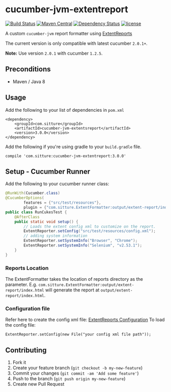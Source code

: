 # cucumber-jvm-extentreport
[![Build Status](https://img.shields.io/travis/sitture/cucumber-jvm-extentreport/master.svg?style=flat-square)](https://travis-ci.org/sitture/cucumber-jvm-extentreport) [![Maven Central](https://maven-badges.herokuapp.com/maven-central/com.sitture/cucumber-jvm-extentreport/badge.svg?style=flat-square)](https://maven-badges.herokuapp.com/maven-central/com.sitture/cucumber-jvm-extentreport) [![Dependency Status](https://www.versioneye.com/user/projects/57dadac9bf3e4c004340d4be/badge.svg?style=flat-square)](https://www.versioneye.com/user/projects/57dadac9bf3e4c004340d4be) [![license](https://img.shields.io/github/license/mashape/apistatus.svg?maxAge=2592000&style=flat-square)](https://raw.githubusercontent.com/sitture/cucumber-jvm-extentreport/master/LICENSE)

A custom `cucumber-jvm` report formatter using [ExtentReports](http://extentreports.relevantcodes.com)

The current version is only compatible with latest cucumber `2.0.1+`.

__Note:__ Use version `2.0.1` with cucumber `1.2.5`.

## Preconditions
- Maven / Java 8

## Usage
Add the following to your list of dependencies in `pom.xml`

```
<dependency>
    <groupId>com.sitture</groupId>
    <artifactId>cucumber-jvm-extentsreport</artifactId>
    <version>3.0.0</version>
</dependency>
```

Add the following if you're using gradle to your `build.gradle` file.

```
compile 'com.sitture:cucumber-jvm-extentreport:3.0.0'
```

## Setup - Cucumber  Runner
Add the following to your cucumber runner class:

```java
@RunWith(Cucumber.class)
@CucumberOptions(
        features = {"src/test/resources"},
        plugin = {"com.sitture.ExtentFormatter:output/extent-report/index.html", "html:output/html-report"})
public class RunCukesTest {
    @AfterClass
	public static void setup() {
        // Loads the extent config xml to customize on the report.
        ExtentReporter.setConfig("src/test/resources/config.xml");
        // adding system information
        ExtentReporter.setSystemInfo("Browser", "Chrome");
        ExtentReporter.setSystemInfo("Selenium", "v2.53.1");
	}
}
```
### Reports Location

The ExtentFormatter takes the location of reports directory as the parameter.
E.g. `com.sitture.ExtentFormatter:output/extent-report/index.html` will generate the report at `output/extent-report/index.html`.

### Configuration file

Refer here to create the config xml file: [ExtentReports Configuration](http://extentreports.relevantcodes.com/java/#configuration)
To load the config file:

```
ExtentReporter.setConfig(new File("your config xml file path"));
```

## Contributing

1. Fork it
2. Create your feature branch (`git checkout -b my-new-feature`)
3. Commit your changes (`git commit -am 'Add some feature'`)
4. Push to the branch (`git push origin my-new-feature`)
5. Create new Pull Request
